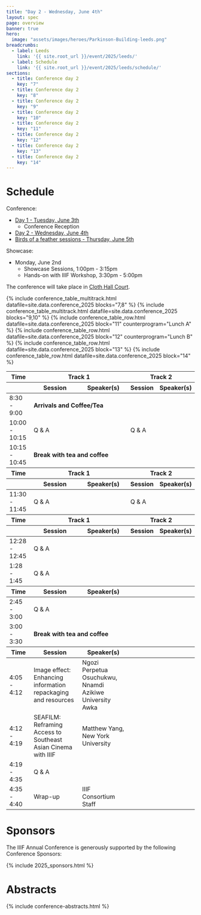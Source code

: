 ```yaml
---
title: "Day 2 - Wednesday, June 4th"
layout: spec
page: overview
banner: true 
hero:
  image: "assets/images/heroes/Parkinson-Building-leeds.png"
breadcrumbs:
  - label: Leeds
    link: '{{ site.root_url }}/event/2025/leeds/'
  - label: Schedule
    link: '{{ site.root_url }}/event/2025/leeds/schedule/'
sections:
  - title: Conference day 2
    key: "7"   
  - title: Conference day 2
    key: "8"   
  - title: Conference day 2
    key: "9"   
  - title: Conference day 2
    key: "10"   
  - title: Conference day 2
    key: "11"   
  - title: Conference day 2
    key: "12"   
  - title: Conference day 2
    key: "13"   
  - title: Conference day 2
    key: "14"   
---
```


# Schedule

Conference:
 * [Day 1 - Tuesday, June 3th](../day1-tuesday/)
   * Conference Reception
 * [Day 2 - Wednesday, June 4th](#schedule)
 * [Birds of a feather sessions - Thursday, June 5th](../bof/)

Showcase:
 * Monday, June 2nd
   * Showcase Sessions, 1:00pm - 3:15pm
   * Hands-on with IIIF Workshop, 3:30pm - 5:00pm

The conference will take place in [Cloth Hall Court](https://maps.app.goo.gl/uikw5jUE3fDLTnmWA). 

<table class="api-table">
    <thead>
        <tr>
            <th>Time</th>
            <th colspan="2">Track 1</th>
            <th colspan="2">Track 2</th>
        </tr>
        <tr>
            <th></th>
            <th>Session</th>
            <th>Speaker(s)</th>
            <th>Session</th>
            <th>Speaker(s)</th>
        </tr>
    </thead>
    <tr>
        <td>8:30 - 9:00</td>
        <td colspan="4"><b>Arrivals and Coffee/Tea</b></td>
    </tr>    
    {% include conference_table_multitrack.html datafile=site.data.conference_2025 blocks="7,8"  %}
    <tr>
        <td>10:00 - 10:15</td>
        <td>Q & A</td>
        <td></td>
        <td>Q & A</td>
        <td></td>
    </tr> 
    <tr>
        <td>10:15 - 10:45</td>
        <td colspan="4"><b>Break with tea and coffee</b></td>
    </tr>   
    <thead>
        <tr>
            <th>Time</th>
            <th colspan="2">Track 1</th>
            <th colspan="2">Track 2</th>
        </tr>
        <tr>
            <th></th>
            <th>Session</th>
            <th>Speaker(s)</th>
            <th>Session</th>
            <th>Speaker(s)</th>
        </tr>
    </thead>
    {% include conference_table_multitrack.html datafile=site.data.conference_2025 blocks="9,10"  %}
    <tr>
        <td>11:30 - 11:45</td>
        <td>Q & A</td>
        <td></td>
        <td>Q & A</td>
        <td></td>
    </tr> 
    <thead>
        <tr>
            <th>Time</th>
            <th colspan="2">Track 1</th>
            <th colspan="2">Track 2</th>
        </tr>
        <tr>
            <th>&nbsp;</th>
            <th>Session</th>
            <th>Speaker(s)</th>
            <th>Session</th>
            <th>Speaker(s)</th>
        </tr>
    </thead>
    {% include conference_table_row.html datafile=site.data.conference_2025 block="11" counterprogram="Lunch A" %}
    <tr>
        <td>12:28 - 12:45</td>
        <td>Q & A</td>
        <td></td>
    </tr> 
    {% include conference_table_row.html datafile=site.data.conference_2025 block="12" counterprogram="Lunch B" %}
    <tr>
        <td>1:28 - 1:45</td>
        <td>Q & A</td>
        <td></td>
    </tr> 
    <thead>
        <tr>
            <th>Time</th>
            <th>Session</th>
            <th>Speaker(s)</th>
        </tr>
    </thead>
    {% include conference_table_row.html datafile=site.data.conference_2025 block="13"  %}    
    <tr>
        <td>2:45 - 3:00</td>
        <td>Q & A</td>
        <td></td>
    </tr> 
    <tr>
        <td>3:00 - 3:30</td>
        <td colspan="2"><b>Break with tea and coffee</b></td>
    </tr>    
    <thead>
        <tr>
            <th>Time</th>
            <th>Session</th>
            <th>Speaker(s)</th>
        </tr>
    </thead> 
    {% include conference_table_row.html datafile=site.data.conference_2025 block="14"  %}    
    <tr>
        <td>4:05 - 4:12</td>
        <td>Image effect: Enhancing information repackaging and resources</td>
        <td>Ngozi Perpetua Osuchukwu, Nnamdi Azikiwe University Awka</td>
    </tr> 
    <tr>
        <td>4:12 - 4:19</td>
        <td>SEAFILM: Reframing Access to Southeast Asian Cinema with IIIF</td>
        <td>Matthew Yang, New York University</td>
    </tr> 
    <tr>
        <td>4:19 - 4:35</td>
        <td>Q & A</td>
        <td></td>
    </tr> 
    <tr>
        <td>4:35 - 4:40</td>
        <td>Wrap-up</td>
        <td>IIIF Consortium Staff</td>
    </tr>  
</table>

# **Sponsors**

The IIIF Annual Conference is generously supported by the following Conference Sponsors:

{% include 2025_sponsors.html %} 

# Abstracts

{% include conference-abstracts.html %}